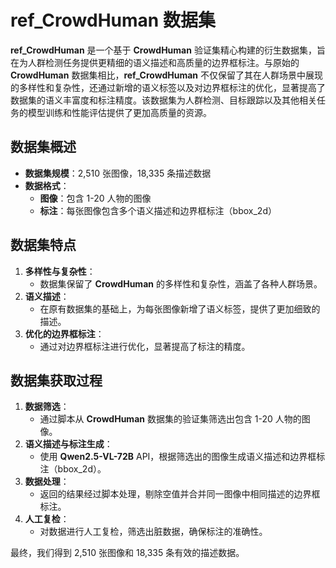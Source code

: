 # ref_CrowdHuman 数据集

**ref_CrowdHuman** 是一个基于 **CrowdHuman** 验证集精心构建的衍生数据集，旨在为人群检测任务提供更精细的语义描述和高质量的边界框标注。与原始的 **CrowdHuman** 数据集相比，**ref_CrowdHuman** 不仅保留了其在人群场景中展现的多样性和复杂性，还通过新增的语义标签以及对边界框标注的优化，显著提高了数据集的语义丰富度和标注精度。该数据集为人群检测、目标跟踪以及其他相关任务的模型训练和性能评估提供了更加高质量的资源。

## 数据集概述

- **数据集规模**：2,510 张图像，18,335 条描述数据
- **数据格式**：
  - **图像**：包含 1-20 人物的图像
  - **标注**：每张图像包含多个语义描述和边界框标注（bbox_2d）

## 数据集特点

1. **多样性与复杂性**：
   - 数据集保留了 **CrowdHuman** 的多样性和复杂性，涵盖了各种人群场景。
2. **语义描述**：
   - 在原有数据集的基础上，为每张图像新增了语义标签，提供了更加细致的描述。
3. **优化的边界框标注**：
   - 通过对边界框标注进行优化，显著提高了标注的精度。
   
## 数据集获取过程

1. **数据筛选**：
   - 通过脚本从 **CrowdHuman** 数据集的验证集筛选出包含 1-20 人物的图像。
2. **语义描述与标注生成**：
   - 使用 **Qwen2.5-VL-72B** API，根据筛选出的图像生成语义描述和边界框标注（bbox_2d）。
3. **数据处理**：
   - 返回的结果经过脚本处理，剔除空值并合并同一图像中相同描述的边界框标注。
4. **人工复检**：
   - 对数据进行人工复检，筛选出脏数据，确保标注的准确性。
   
最终，我们得到 2,510 张图像和 18,335 条有效的描述数据。

